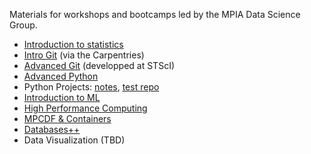 Materials for workshops and bootcamps led by the MPIA Data Science Group.

- [Introduction to statistics](files/Intro-to-Stats)
- [Intro Git](https://swcarpentry.github.io/git-novice/) (via the Carpentries)
- [Advanced Git](https://ivastar.github.io/advanced-git/) (developped at STScI)
- [Advanced Python](files/advanced-python-solutions.ipynb)
- Python Projects: [notes](files/python_projects.ipynb), [test repo](https://github.com/ivastar/structrure_test_repo)
- [Introduction to ML](files/ml-intro)
- [High Performance Computing](https://github.com/TheSkyentist/HPCWorkshop)
- [MPCDF & Containers](files/MPCDF)
- [Databases++](files/databases.md)
- Data Visualization (TBD)
